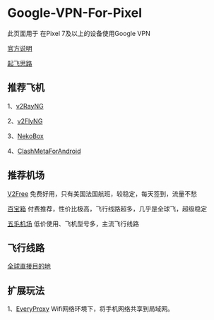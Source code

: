 # Google-VPN-For-Pixel
此页面用于 在Pixel 7及以上的设备使用Google VPN



[官方说明](https://support.google.com/pixelphone/answer/2819573)

[起飞思路](https://bbs.yummy.best/t/topic/221/5)

## 推荐飞机
1、[v2RayNG](https://github.com/2dust/v2rayNG)

2、[v2FlyNG](https://github.com/2dust/v2flyNG)

3、[NekoBox](https://github.com/MatsuriDayo/NekoBoxForAndroid)

4、[ClashMetaForAndroid](https://github.com/MetaCubeX/ClashMetaForAndroid)

## 推荐机场

[V2Free](https://w1.v2free.cc/auth/register?code=PGX7) 免费好用，只有美国法国航班，较稳定，每天签到，流量不愁

[百宝箱](https://dd1.553252.xyz/#/register?code=PABt8A4t)  付费推荐，性价比极高，飞行线路超多，几乎是全球飞，超级稳定

[五毛机场](https://dd1.553252.xyz/#/register?code=PABt8A4t) 低价使用、飞机型号多，主流飞行线路

## 飞行线路

[全球直接目的地](https://support.google.com/pixelphone/answer/2819573?sjid=140733030294803112-NC#zippy=%2C%E5%8F%AF%E4%BD%BF%E7%94%A8-vpn-%E7%9A%84%E5%9B%BD%E5%AE%B6%E5%9C%B0%E5%8C%BA)

## 扩展玩法
1、[EveryProxy](https://www.everyproxy.co.uk/)  Wifi网络环境下，将手机网络共享到局域网。
